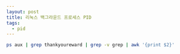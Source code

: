 ```yaml
---
layout: post
title: 리눅스 백그라운드 프로세스 PID
tags:
  - pid
---
```


```bash
ps aux | grep thankyoureward | grep -v grep | awk '{print $2}'
```
